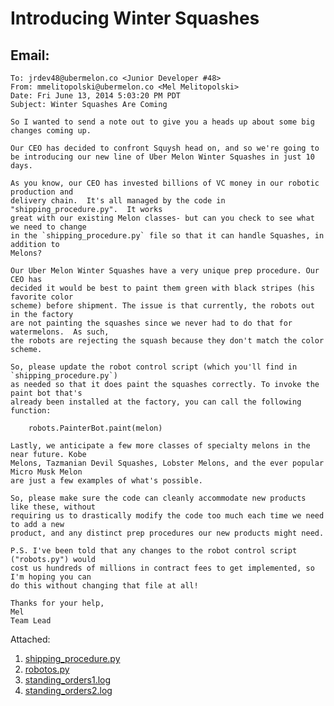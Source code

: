 
Introducing Winter Squashes
=======

Email:
-------

```
To: jrdev48@ubermelon.co <Junior Developer #48>
From: mmelitopolski@ubermelon.co <Mel Melitopolski> 
Date: Fri June 13, 2014 5:03:20 PM PDT
Subject: Winter Squashes Are Coming

So I wanted to send a note out to give you a heads up about some big changes coming up.

Our CEO has decided to confront Squysh head on, and so we're going to
be introducing our new line of Uber Melon Winter Squashes in just 10 days.

As you know, our CEO has invested billions of VC money in our robotic production and
delivery chain.  It's all managed by the code in "shipping_procedure.py".  It works 
great with our existing Melon classes- but can you check to see what we need to change 
in the `shipping_procedure.py` file so that it can handle Squashes, in addition to 
Melons?

Our Uber Melon Winter Squashes have a very unique prep procedure. Our CEO has
decided it would be best to paint them green with black stripes (his favorite color 
scheme) before shipment. The issue is that currently, the robots out in the factory 
are not painting the squashes since we never had to do that for watermelons.  As such,
the robots are rejecting the squash because they don't match the color scheme.

So, please update the robot control script (which you'll find in `shipping_procedure.py`) 
as needed so that it does paint the squashes correctly. To invoke the paint bot that's 
already been installed at the factory, you can call the following function:
    
    robots.PainterBot.paint(melon)

Lastly, we anticipate a few more classes of specialty melons in the near future. Kobe 
Melons, Tazmanian Devil Squashes, Lobster Melons, and the ever popular Micro Musk Melon 
are just a few examples of what's possible.

So, please make sure the code can cleanly accommodate new products like these, without 
requiring us to drastically modify the code too much each time we need to add a new 
product, and any distinct prep procedures our new products might need.

P.S. I've been told that any changes to the robot control script ("robots.py") would 
cost us hundreds of millions in contract fees to get implemented, so I'm hoping you can
do this without changing that file at all!

Thanks for your help,
Mel
Team Lead
```

Attached:

1. [shipping_procedure.py](https://github.com/hackbrightacademy/Homework/blob/master/Homework06b/shipping_procedure.py)
1. [robotos.py](https://github.com/hackbrightacademy/Homework/blob/master/Homework06b/robots.py)
1. [standing_orders1.log](https://github.com/hackbrightacademy/Homework/blob/master/Homework06b/standing_orders1.log)
1. [standing_orders2.log](https://github.com/hackbrightacademy/Homework/blob/master/Homework06b/standing_orders2.log)
